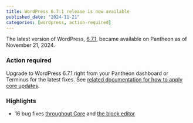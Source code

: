 ```yaml
---
title: WordPress 6.7.1 release is now available
published_date: "2024-11-21"
categories: [wordpress, action-required]
---
```


The latest version of WordPress, [6.7.1](https://wordpress.org/news/2024/11/wordpress-6-7-1-maintenance-release/), became available on Pantheon as of November 21, 2024. 

### Action required
Upgrade to WordPress 6.7.1 right from your Pantheon dashboard or Terminus for the latest fixes. See [related documentation for how to apply core updates](/core-updates#apply-upstream-updates-via-the-site-dashboard).

<h3>Highlights</h3>

* 16 bug fixes [throughout Core](https://core.trac.wordpress.org/query?resolution=fixed&milestone=6.7.1&group=component&col=id&col=summary&col=milestone&col=owner&col=type&col=status&col=priority&order=priority) and [the block editor](https://github.com/WordPress/wordpress-develop/pull/7851)
